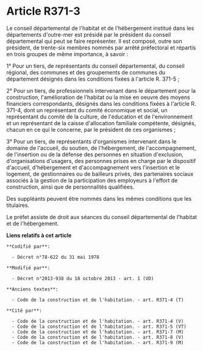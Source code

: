 # Article R371-3

Le conseil départemental de l'habitat et de l'hébergement institué dans les départements d'outre-mer est présidé par le
président du conseil départemental qui peut se faire représenter. Il est composé, outre son président, de trente-six membres
nommés par arrêté préfectoral et répartis en trois groupes de même importance, à savoir : 

1° Pour un tiers, de représentants du conseil départemental, du conseil régional, des communes et des groupements de communes
du département désignés dans les conditions fixées à l'article R. 371-5 ; 

2° Pour un tiers, de professionnels intervenant dans le département pour la construction, l'amélioration de l'habitat ou la
mise en oeuvre des moyens financiers correspondants, désignés dans les conditions fixées à l'article R. 371-4, dont un
représentant du comité économique et social, un représentant du comité de la culture, de l'éducation et de l'environnement et
un représentant de la caisse d'allocation familiale compétente, désignés, chacun en ce qui le concerne, par le président de
ces organismes ; 

3° Pour un tiers, de représentants d'organismes intervenant dans le domaine de l'accueil, du soutien, de l'hébergement, de
l'accompagnement, de l'insertion ou de la défense des personnes en situation d'exclusion, d'organisations d'usagers, des
personnes prises en charge par le dispositif d'accueil, d'hébergement et d'accompagnement vers l'insertion et le logement, de
gestionnaires ou de bailleurs privés, des partenaires sociaux associés à la gestion de la participation des employeurs à
l'effort de construction, ainsi que de personnalités qualifiées. 

Des suppléants peuvent être nommés dans les mêmes conditions que les titulaires. 

Le préfet assiste de droit aux séances du conseil départemental de l'habitat et de l'hébergement.

**Liens relatifs à cet article**

	**Codifié par**:

	  - Décret n°78-622 du 31 mai 1978

	**Modifié par**:

	  - Décret n°2013-938 du 18 octobre 2013 - art. 1 (VD)

	**Anciens textes**:

	  - Code de la construction et de l'habitation. - art. R371-4 (T)

	**Cité par**:

	  - Code de la construction et de l'habitation. - art. R371-4 (V)
	  - Code de la construction et de l'habitation. - art. R371-5 (VT)
	  - Code de la construction et de l'habitation. - art. R371-7 (M)
	  - Code de la construction et de l'habitation. - art. R371-8 (V)
	  - Code de la construction et de l'habitation. - art. R371-9 (M)
